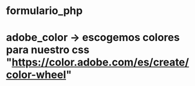 # formulario_php
# adobe_color -> escogemos colores para nuestro css "https://color.adobe.com/es/create/color-wheel"
